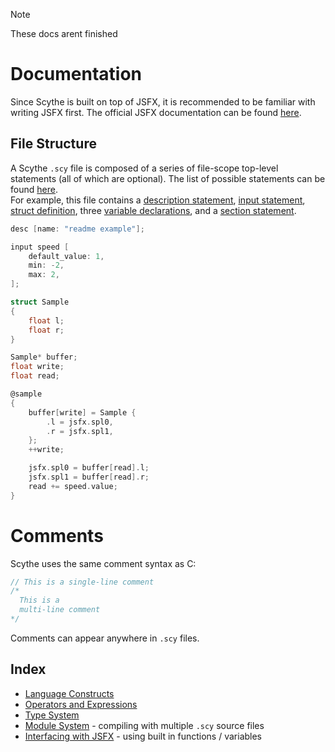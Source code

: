 > [!NOTE]
> These docs arent finished

# Documentation
Since Scythe is built on top of JSFX, it is recommended to be familiar with writing JSFX first. The official JSFX documentation can be found [here](https://www.reaper.fm/sdk/js/js.php).

## File Structure
A Scythe `.scy` file is composed of a series of file-scope top-level statements (all of which are optional). The list of possible statements can be found [here](statements.md#file-scope-statements).\
For example, this file contains a [description statement](), [input statement](), [struct definition](), three [variable declarations](), and a [section statement]().
```c
desc [name: "readme example"];

input speed [
	default_value: 1,
	min: -2,
	max: 2,
];

struct Sample
{
	float l;
	float r;
}

Sample* buffer;
float write;
float read;

@sample
{
	buffer[write] = Sample {
		.l = jsfx.spl0,
		.r = jsfx.spl1,
	};
	++write;

	jsfx.spl0 = buffer[read].l;
	jsfx.spl1 = buffer[read].r;
	read += speed.value;
}
```

# Comments
Scythe uses the same comment syntax as C:
```c
// This is a single-line comment
/*
  This is a
  multi-line comment
*/
```
Comments can appear anywhere in `.scy` files.

## Index
- [Language Constructs]()
- [Operators and Expressions]()
- [Type System]()
- [Module System]() - compiling with multiple `.scy` source files
- [Interfacing with JSFX]() - using built in functions / variables
